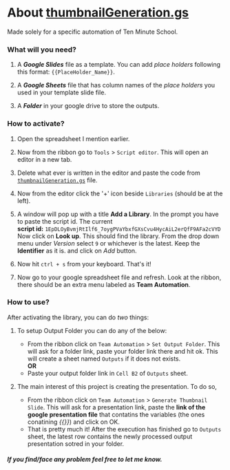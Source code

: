 # About [thumbnailGeneration.gs](https://github.com/s-shifat/Automation-Scripts/blob/main/10MS/Thumbnail-Generation-Updated/thumbnailGeneration.gs)

 Made solely for a specific automation of Ten Minute School.

### What will you need?

  1. A ***Google Slides*** file as a template. You can add *place holders* following this format: `{{PlaceHolder_Name}}`.

  2. A ***Google Sheets*** file that has column names of the *place holders* you used in your template slide file.

  3. A ***Folder*** in your google drive to store the outputs.

### How to activate?

  1. Open the spreadsheet I mention earlier.

  2. Now from the ribbon go to `Tools` > `Script editor`. This will open an editor in a new tab.

  3. Delete what ever is written in the editor and paste the code from [`thumbnailGeneration.gs`](https://github.com/s-shifat/Automation-Scripts/blob/main/10MS/Thumbnail-Generation-Updated/thumbnailGeneration.gs) file.

  4. Now from the editor click the '+' icon beside `Libraries` (should be at the left).

  5. A window will pop up with a title **Add a Library**. In the prompt you have to paste the script id.
    The current <br> 
    **script id:** `1EpDLOyBvmjRtIlf6_7oygPVaYbxfGXsCvu4HycAiL2erQfF9AFa2cVYD` <br>
    Now click on **Look up**.  This should find the library.
    From the drop down menu under *Version* select `9` or whichever is the latest.
    Keep the **Identifier** as it is. and click on *Add* button.

  6. Now hit `ctrl + s` from your keyboard. That's it!
  7. Now go to your google spreadsheet file and refresh. Look at the ribbon, there should be an extra menu labeled as **Team Automation**.

### How to use?
  After activating the library, you can do *two* things:
  
  1. To setup Output Folder you  can do any of the below:
     * From the ribbon click on `Team Automation` > `Set Output Folder`. This will ask for a folder link, paste your folder link there and hit ok. This will create a sheet named `Outputs` if it does not exists. <br>**OR**<br>
     * Paste your output folder link in `Cell B2` of `Outputs` sheet.
  
  2. The main interest of this project is creating the presentation. To do so,
     * From the ribbon click on `Team Automation` > `Generate Thumbnail Slide`. This will ask for a presentation link, paste the **link of the google presentation file** that contatins the variables (the ones conatining *{{}}*) and click on OK.
     * That is pretty much it! After the execution has finished go to `Outputs` sheet, the latest row contains the newly processed output presentation sotred in your folder.

##### If you find/face any problem feel free to let me know.
